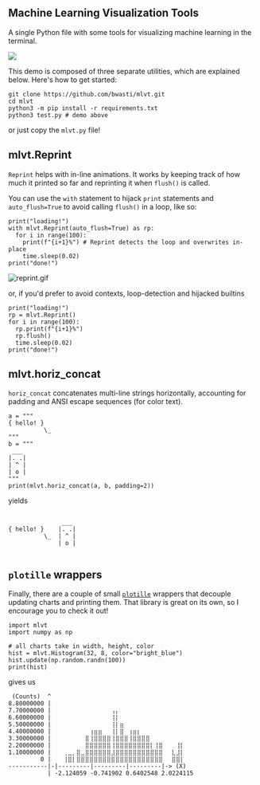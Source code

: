 ## Machine Learning Visualization Tools

A single Python file with some tools for visualizing machine learning in the terminal.

![](https://s3.gifyu.com/images/full6615581dfdbfedcb.gif)

This demo is composed of three separate utilities, which are explained below.
Here's how to get started:

```
git clone https://github.com/bwasti/mlvt.git
cd mlvt
python3 -m pip install -r requirements.txt
python3 test.py # demo above
````

or just copy the `mlvt.py` file!

## mlvt.Reprint

`Reprint` helps with in-line animations.
It works by keeping track of how much it printed so far and reprinting it when `flush()` is called.

You can use the `with` statement to hijack `print` statements and `auto_flush=True` to avoid calling `flush()`
in a loop, like so:

```
print("loading!")
with mlvt.Reprint(auto_flush=True) as rp:
  for i in range(100):
    print(f"{i+1}%") # Reprint detects the loop and overwrites in-place
    time.sleep(0.02)
print("done!")
```

![reprint.gif](https://s3.gifyu.com/images/reprint.gif)

or, if you'd prefer to avoid contexts, loop-detection and hijacked builtins
```
print("loading!")
rp = mlvt.Reprint()
for i in range(100):
  rp.print(f"{i+1}%")
  rp.flush()
  time.sleep(0.02)
print("done!")
```

## mlvt.horiz_concat

`horiz_concat` concatenates multi-line strings horizontally, accounting for padding and ANSI escape sequences
(for color text).

```
a = """
{ hello! }
          \_    
"""
b = """
 ___
|. .|
| ^ |
| o |
"""
print(mlvt.horiz_concat(a, b, padding=2))
```

yields

```

               ___
{ hello! }    |. .|
          \_  | ^ |
              | o |
              
```

## `plotille` wrappers

Finally, there are a couple of small [`plotille`](https://pypi.org/project/plotille/) wrappers
that decouple updating charts and printing them.
That library is great on its own, so I encourage you to check it out!

```
import mlvt
import numpy as np

# all charts take in width, height, color
hist = mlvt.Histogram(32, 8, color="bright_blue")
hist.update(np.random.randn(100))
print(hist)
```

gives us

```
 (Counts)  ^
8.80000000 |
7.70000000 | ⠀⠀⠀⠀⠀⠀⠀⠀⠀⠀⠀⠀⠀⢠⡄⠀⠀⠀⠀⠀⠀⠀⠀⠀⠀⠀⠀⠀⠀⠀⠀⠀
6.60000000 | ⠀⠀⠀⠀⠀⠀⠀⠀⠀⠀⠀⠀⠀⢸⡇⠀⠀⠀⠀⠀⠀⠀⠀⠀⠀⠀⠀⠀⠀⠀⠀⠀
5.50000000 | ⠀⠀⠀⠀⠀⠀⠀⠀⠀⠀⠀⠀⠀⢸⡇⣶⠀⠀⠀⠀⠀⠀⠀⠀⠀⠀⠀⠀⠀⠀⠀⠀
4.40000000 | ⠀⠀⠀⠀⠀⠀⠀⠀⢰⣶⣶⠀⠀⢸⡇⣿⠀⢰⣶⡆⠀⠀⠀⠀⠀⠀⠀⠀⠀⠀⠀⠀
3.30000000 | ⠀⠀⠀⠀⠀⠀⠀⣿⢸⣿⣿⣿⣿⢸⣿⣿⣿⢸⣿⣿⣿⣿⠀⠀⠀⠀⠀⠀⠀⠀⠀⠀
2.20000000 | ⠀⠀⠀⠀⠀⠀⠀⣿⣿⣿⣿⣿⣿⢸⣿⣿⣿⣿⣿⣿⣿⣿⡇⢸⣿⠀⠀⠀⢸⡇⠀⠀
1.10000000 | ⠀⠀⢀⣀⡀⣿⣀⣿⣿⣿⣿⣿⣿⣸⣿⣿⣿⣿⣿⣿⣿⣿⣿⣿⣿⠀⠀⣇⣸⡇⠀⠀
         0 | ⠀⠀⢸⣿⡇⣿⣿⣿⣿⣿⣿⣿⣿⣿⣿⣿⣿⣿⣿⣿⣿⣿⣿⣿⣿⠀⠀⣿⣿⡇⠀⠀
-----------|-|---------|---------|---------|-> (X)
           | -2.124059 -0.741902 0.6402548 2.0224115
```
